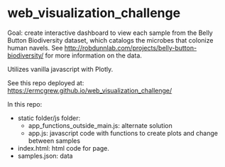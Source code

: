 # web_visualization_challenge

Goal: create interactive dashboard to view each sample from the Belly Button Biodiversity dataset, which catalogs the microbes that colonize human navels. See http://robdunnlab.com/projects/belly-button-biodiversity/ for more information on the data.

Utilizes vanilla javascript with Plotly.

See this repo deployed at: https://ermcgrew.github.io/web_visualization_challenge/

In this repo:
* static folder/js folder:
    * app_functions_outside_main.js: alternate solution
    * app.js: javascript code with functions to create plots and change between samples
* index.html: html code for page.
* samples.json: data
